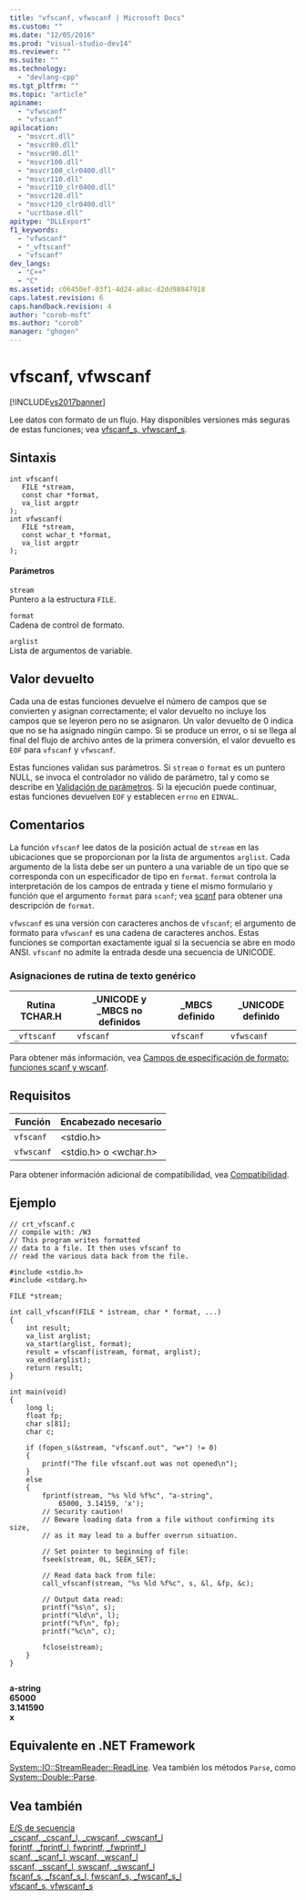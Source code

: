 ```yaml
---
title: "vfscanf, vfwscanf | Microsoft Docs"
ms.custom: ""
ms.date: "12/05/2016"
ms.prod: "visual-studio-dev14"
ms.reviewer: ""
ms.suite: ""
ms.technology: 
  - "devlang-cpp"
ms.tgt_pltfrm: ""
ms.topic: "article"
apiname: 
  - "vfwscanf"
  - "vfscanf"
apilocation: 
  - "msvcrt.dll"
  - "msvcr80.dll"
  - "msvcr90.dll"
  - "msvcr100.dll"
  - "msvcr100_clr0400.dll"
  - "msvcr110.dll"
  - "msvcr110_clr0400.dll"
  - "msvcr120.dll"
  - "msvcr120_clr0400.dll"
  - "ucrtbase.dll"
apitype: "DLLExport"
f1_keywords: 
  - "vfwscanf"
  - "_vftscanf"
  - "vfscanf"
dev_langs: 
  - "C++"
  - "C"
ms.assetid: c06450ef-03f1-4d24-a8ac-d2dd98847918
caps.latest.revision: 6
caps.handback.revision: 4
author: "corob-msft"
ms.author: "corob"
manager: "ghogen"
---
```

# vfscanf, vfwscanf
[!INCLUDE[vs2017banner](../../assembler/inline/includes/vs2017banner.md)]

Lee datos con formato de un flujo.  Hay disponibles versiones más seguras de estas funciones; vea [vfscanf\_s, vfwscanf\_s](../../c-runtime-library/reference/vfscanf-s-vfwscanf-s.md).  
  
## Sintaxis  
  
```  
int vfscanf(   
   FILE *stream,  
   const char *format,  
   va_list argptr   
);  
int vfwscanf(   
   FILE *stream,  
   const wchar_t *format,  
   va_list argptr   
);  
```  
  
#### Parámetros  
 `stream`  
 Puntero a la estructura `FILE`.  
  
 `format`  
 Cadena de control de formato.  
  
 `arglist`  
 Lista de argumentos de variable.  
  
## Valor devuelto  
 Cada una de estas funciones devuelve el número de campos que se convierten y asignan correctamente; el valor devuelto no incluye los campos que se leyeron pero no se asignaron.  Un valor devuelto de 0 indica que no se ha asignado ningún campo.  Si se produce un error, o si se llega al final del flujo de archivo antes de la primera conversión, el valor devuelto es `EOF` para `vfscanf` y `vfwscanf`.  
  
 Estas funciones validan sus parámetros.  Si `stream` o `format` es un puntero NULL, se invoca el controlador no válido de parámetro, tal y como se describe en [Validación de parámetros](../../c-runtime-library/parameter-validation.md).  Si la ejecución puede continuar, estas funciones devuelven `EOF` y establecen `errno` en `EINVAL`.  
  
## Comentarios  
 La función `vfscanf` lee datos de la posición actual de `stream` en las ubicaciones que se proporcionan por la lista de argumentos `arglist`.  Cada argumento de la lista debe ser un puntero a una variable de un tipo que se corresponda con un especificador de tipo en `format`.  `format` controla la interpretación de los campos de entrada y tiene el mismo formulario y función que el argumento `format` para `scanf`; vea [scanf](../../c-runtime-library/reference/scanf-scanf-l-wscanf-wscanf-l.md) para obtener una descripción de `format`.  
  
 `vfwscanf` es una versión con caracteres anchos de `vfscanf`; el argumento de formato para `vfwscanf` es una cadena de caracteres anchos.  Estas funciones se comportan exactamente igual si la secuencia se abre en modo ANSI.  `vfscanf` no admite la entrada desde una secuencia de UNICODE.  
  
### Asignaciones de rutina de texto genérico  
  
|Rutina TCHAR.H|\_UNICODE y \_MBCS no definidos|\_MBCS definido|\_UNICODE definido|  
|--------------------|-------------------------------------|---------------------|------------------------|  
|`_vftscanf`|`vfscanf`|`vfscanf`|`vfwscanf`|  
  
 Para obtener más información, vea [Campos de especificación de formato: funciones scanf y wscanf](../../c-runtime-library/format-specification-fields-scanf-and-wscanf-functions.md).  
  
## Requisitos  
  
|Función|Encabezado necesario|  
|-------------|--------------------------|  
|`vfscanf`|\<stdio.h\>|  
|`vfwscanf`|\<stdio.h\> o \<wchar.h\>|  
  
 Para obtener información adicional de compatibilidad, vea [Compatibilidad](../../c-runtime-library/compatibility.md).  
  
## Ejemplo  
  
```  
// crt_vfscanf.c  
// compile with: /W3  
// This program writes formatted  
// data to a file. It then uses vfscanf to  
// read the various data back from the file.  
  
#include <stdio.h>  
#include <stdarg.h>  
  
FILE *stream;  
  
int call_vfscanf(FILE * istream, char * format, ...)  
{  
    int result;  
    va_list arglist;  
    va_start(arglist, format);  
    result = vfscanf(istream, format, arglist);  
    va_end(arglist);  
    return result;  
}  
  
int main(void)  
{  
    long l;  
    float fp;  
    char s[81];  
    char c;  
  
    if (fopen_s(&stream, "vfscanf.out", "w+") != 0)  
    {  
        printf("The file vfscanf.out was not opened\n");  
    }  
    else  
    {  
        fprintf(stream, "%s %ld %f%c", "a-string",  
            65000, 3.14159, 'x');  
        // Security caution!  
        // Beware loading data from a file without confirming its size,  
        // as it may lead to a buffer overrun situation.  
  
        // Set pointer to beginning of file:  
        fseek(stream, 0L, SEEK_SET);  
  
        // Read data back from file:  
        call_vfscanf(stream, "%s %ld %f%c", s, &l, &fp, &c);  
  
        // Output data read:   
        printf("%s\n", s);  
        printf("%ld\n", l);  
        printf("%f\n", fp);  
        printf("%c\n", c);  
  
        fclose(stream);  
    }  
}  
  
```  
  
  **a\-string**  
**65000**  
**3.141590**  
**x**   
## Equivalente en .NET Framework  
 [System::IO::StreamReader::ReadLine](https://msdn.microsoft.com/en-us/library/system.io.streamreader.readline.aspx). Vea también los métodos `Parse`, como [System::Double::Parse](https://msdn.microsoft.com/en-us/library/system.double.parse.aspx).  
  
## Vea también  
 [E\/S de secuencia](../../c-runtime-library/stream-i-o.md)   
 [\_cscanf, \_cscanf\_l, \_cwscanf, \_cwscanf\_l](../../c-runtime-library/reference/cscanf-cscanf-l-cwscanf-cwscanf-l.md)   
 [fprintf, \_fprintf\_l, fwprintf, \_fwprintf\_l](../../c-runtime-library/reference/fprintf-fprintf-l-fwprintf-fwprintf-l.md)   
 [scanf, \_scanf\_l, wscanf, \_wscanf\_l](../../c-runtime-library/reference/scanf-scanf-l-wscanf-wscanf-l.md)   
 [sscanf, \_sscanf\_l, swscanf, \_swscanf\_l](../../c-runtime-library/reference/sscanf-sscanf-l-swscanf-swscanf-l.md)   
 [fscanf\_s, \_fscanf\_s\_l, fwscanf\_s, \_fwscanf\_s\_l](../../c-runtime-library/reference/fscanf-s-fscanf-s-l-fwscanf-s-fwscanf-s-l.md)   
 [vfscanf\_s, vfwscanf\_s](../../c-runtime-library/reference/vfscanf-s-vfwscanf-s.md)